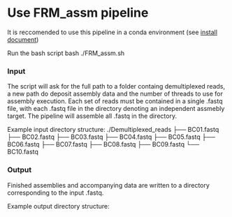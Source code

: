 Use FRM_assm pipeline
=====================

It is reccomended to use this pipeline in a conda environment (see [install document](INSTALL.md))

Run the bash script 
    bash ./FRM_assm.sh

### Input
The script will ask for the full path to a folder containg demultiplexed reads, a new path do deposit assembly data and the number of threads to use for assembly execution. Each set of reads must be contained in a single .fastq file, with each .fastq file in the directory denoting an independent assmebly target. The pipeline will assemble all .fastq in the directory. 

Example input directory structure:
    ./Demultiplexed_reads
    ├── BC01.fastq
    ├── BC02.fastq
    ├── BC03.fastq
    ├── BC04.fastq
    ├── BC05.fastq
    ├── BC06.fastq
    ├── BC07.fastq
    ├── BC08.fastq
    ├── BC09.fastq
    └── BC10.fastq


### Output

Finished assemblies and accompanying data are written to a directory corresponding to the input .fastq.

Example output directory structure:



